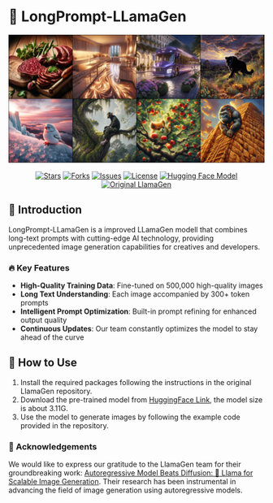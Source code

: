 # 🚀 LongPrompt-LLamaGen

![./sample_0135000_T1.2.png](./sample_0135000_T1.2.png)


<p align="center">
  <a href="https://github.com/owen718/LongPrompt-LLamaGen/stargazers"><img src="https://img.shields.io/github/stars/owen718/LongPrompt-LLamaGen?style=social" alt="Stars"></a>
  <a href="https://github.com/owen718/LongPrompt-LLamaGen/network/members"><img src="https://img.shields.io/github/forks/owen718/LongPrompt-LLamaGen?style=social" alt="Forks"></a>
  <a href="https://github.com/owen718/LongPrompt-LLamaGen/issues"><img src="https://img.shields.io/github/issues/owen718/LongPrompt-LLamaGen" alt="Issues"></a>
  <a href="https://github.com/owen718/LongPrompt-LLamaGen/blob/main/LICENSE"><img src="https://img.shields.io/github/license/owen718/LongPrompt-LLamaGen" alt="License"></a>
  <a href="https://huggingface.co/Owen777/LongPrompt-LLamaGen"><img src="https://img.shields.io/badge/🤗%20Hugging%20Face-Model-blue" alt="Hugging Face Model"></a>
  <a href="https://github.com/FoundationVision/LlamaGen"><img src="https://img.shields.io/badge/Original-LlamaGen-orange" alt="Original LlamaGen"></a>
</p>

## 🌟 Introduction

LongPrompt-LLamaGen is a improved LLamaGen modell that combines long-text prompts with cutting-edge AI technology, providing unprecedented image generation capabilities for creatives and developers.

### 🔥 Key Features

- **High-Quality Training Data**: Fine-tuned on 500,000 high-quality images
- **Long Text Understanding**: Each image accompanied by 300+ token prompts
- **Intelligent Prompt Optimization**: Built-in prompt refining for enhanced output quality
- **Continuous Updates**: Our team constantly optimizes the model to stay ahead of the curve

## 🚀 How to Use 


1. Install the required packages following the instructions in the original LlamaGen repository.
2. Download the pre-trained model from [HuggingFace Link](https://huggingface.co/Owen777/LongPrompt-LLamaGen), the model size is about 3.11G.
3. Use the model to generate images by following the example code provided in the repository.




### 🙏 Acknowledgements

We would like to express our gratitude to the LlamaGen team for their groundbreaking work: [Autoregressive Model Beats Diffusion: 🦙 Llama for Scalable Image Generation](https://github.com/FoundationVision/LlamaGen?tab=readme-ov-file). Their research has been instrumental in advancing the field of image generation using autoregressive models.



